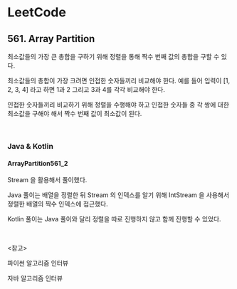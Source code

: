 # LeetCode

## 561. Array Partition

최소값들의 가장 큰 총합을 구하기 위해 정렬을 통해 짝수 번째 값의 총합을 구할 수 있다.

최소값들의 총합이 가장 크려면 인접한 숫자들끼리 비교해야 한다. 예를 들어 입력이 [1, 2, 3, 4] 라고 하면 1과 2 그리고 3과 4를 각각 비교해야 한다.

인접한 숫자들끼리 비교하기 위해 정렬을 수행해야 하고 인접한 숫자들 중 각 쌍에 대한 최소값을 구해야 해서 짝수 번째 값이 최소값이 된다.

<br>

### Java & Kotlin

#### ArrayPartition561_2

Stream 을 활용해서 풀이했다.

Java 풀이는 배열을 정렬한 뒤 Stream 의 인덱스를 알기 위해 IntStream 을 사용해서 정렬한 배열의 짝수 인덱스에 접근했다.

Kotlin 풀이는 Java 풀이와 달리 정렬을 따로 진행하지 않고 함께 진행할 수 있었다.

<br>

<참고>

파이썬 알고리즘 인터뷰

자바 알고리즘 인터뷰

